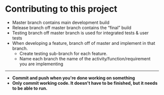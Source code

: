 # Contributing to this project

- Master branch contains main development build
- Release branch off master branch contains the “final” build
- Testing branch off master branch is used for integrated tests & user tests
- When developing a feature, branch off of master and implement in that branch. 
  - Create testing sub-branch for each feature.
  - Name each branch the name of the activity/function/requirement you are implementing 

---  

- **Commit and push when you're done working on something**
- **Only commit working code. It doesn't have to be finished, but it needs to be able to run.**
